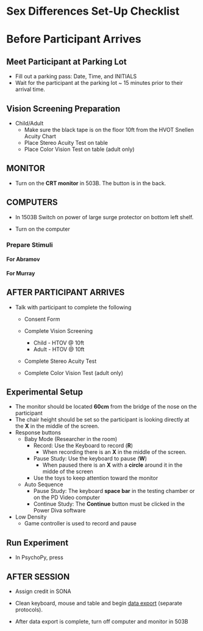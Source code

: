 # Sex Differences Set-Up Checklist

# Before Participant Arrives

## Meet Participant at Parking Lot
- Fill out a parking pass: Date, Time, and INITIALS
- Wait for the participant at the parking lot ~ 15 minutes prior to their arrival time.

## Vision Screening Preparation

 - Child/Adult
   - Make sure the black tape is on the floor 10ft from the HVOT Snellen Acuity Chart
   - Place Stereo Acuity Test on table
   - Place Color Vision Test on table (adult only)

## MONITOR
- Turn on the **CRT monitor** in 503B. The button is in the back.

## COMPUTERS

- In 1503B Switch on power of large surge protector on bottom left shelf.

- Turn on the computer

 
### Prepare Stimuli

#### For Abramov

#### For Murray



## AFTER PARTICIPANT ARRIVES

- Talk with participant to complete the following 
  - Consent Form  

  - Complete Vision Screening
    - Child - HTOV @ 10ft
    - Adult - HTOV @ 10ft
  - Complete Stereo Acuity Test 
  - Complete Color Vision Test (adult only)
  


## Experimental Setup

- The monitor should be located **60cm** from the bridge of the nose on the participant
- The chair height should be set so the participant is looking directly at the **X** in the middle of the screen.
- Response buttons
  - Baby Mode (Researcher in the room)
    - Record: Use the Keyboard to record (**R**) 
      - When recording there is an **X** in the middle of the screen.
    - Pause Study: Use the keyboard to pause (**W**)
      - When paused there is an **X** with a **circle** around it in the midde of the screen
    - Use the toys to keep attention toward the monitor
  - Auto Sequence
    - Pause Study: The keyboard **space bar** in the testing chamber or on the PD Video computer
    - Continue Study: The **Continue** button must be clicked in the Power Diva software
- Low Density
  -  Game controller is used to record and pause

## Run Experiment

- In PsychoPy, press 


## AFTER SESSION

- Assign credit in SONA

- Clean keyboard, mouse and table and begin [data export](sex-differences-data-export.md) (separate protocols).

- After data export is complete, turn off computer and monitor in 503B
